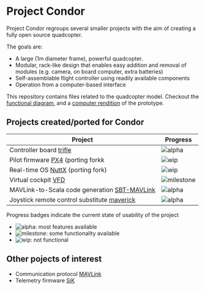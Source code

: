 # Project Condor

Project Condor regroups several smaller projects with the aim of creating a fully open source quadcopter.

The goals are:

- A large (1m diameter frame), powerful quadcopter.
- Modular, rack-like design that enables easy addition and removal of modules (e.g. camera, on board computer, extra batteries)
- Self-assemblable flight controller using readily available components
- Operation from a computer-based interface

This repository contains files related to the quadcopter model. Checkout the [functional diagram](functional.svg), and a [computer rendition](prototype/preview.png) of the prototype.

## Projects created/ported for Condor

Project | Progress
------ | --------
Controller board [trifle](https://github.com/jodersky/trifle) | ![alpha](https://img.shields.io/badge/progress-alpha-brightgreen.svg)
Pilot firmware [PX4](https://github.com/jodersky/px4-firmware) (porting forkk | ![wip](https://img.shields.io/badge/progress-wip-orange.svg)  |
Real-time OS [NuttX](https://github.com/jodersky/nuttx) (porting fork) | ![wip](https://img.shields.io/badge/progress-wip-orange.svg)
Virtual cockpit [VFD](https://github.com/jodersky/vfd) | ![milestone](https://img.shields.io/badge/progress-milestone-green.svg)
MAVLink-to-Scala code generation [SBT-MAVLink](https://github.com/jodersky/sbt-mavlink) | ![alpha](https://img.shields.io/badge/progress-alpha-brightgreen.svg)
Joystick remote control substitute [maverick](https://github.com/jodersky/maverick) | ![alpha](https://img.shields.io/badge/progress-alpha-brightgreen.svg)

Progress badges indicate the current state of usability of the project

- ![alpha](https://img.shields.io/badge/progress-alpha-brightgreen.svg): most features available
- ![milestone](https://img.shields.io/badge/progress-milestone-green.svg): some functionality available
- ![wip](https://img.shields.io/badge/progress-wipl-orange.svg): not functional

## Other pojects of interest
 - Communication protocol [MAVLink](https://github.com/mavlink/mavlink)
 - Telemetry firmware [SiK](https://github.com/tridge/SiK)

